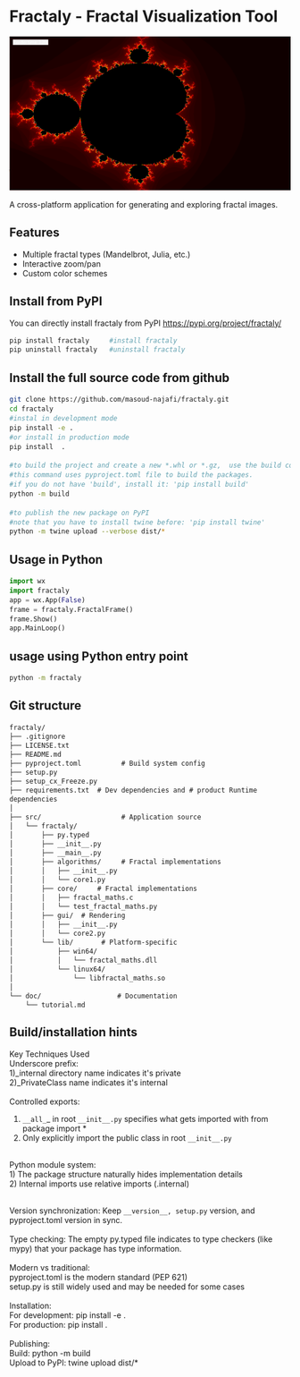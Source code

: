 ﻿# Fractaly - Fractal Visualization Tool

![Fractal Example](doc/images/mandelbrot.png)

A cross-platform application for generating and exploring fractal images.

## Features
- Multiple fractal types (Mandelbrot, Julia, etc.)
- Interactive zoom/pan
- Custom color schemes

## Install from PyPI
You can directly install fractaly from PyPI 
https://pypi.org/project/fractaly/
```bash
pip install fractaly     #install fractaly
pip uninstall fractaly   #uninstall fractaly
```

## Install the full source code from github
```bash
git clone https://github.com/masoud-najafi/fractaly.git
cd fractaly
#instal in development mode 
pip install -e . 
#or install in production mode
pip install  .  

#to build the project and create a new *.whl or *.gz,  use the build command. 
#this command uses pyproject.toml file to build the packages.
#if you do not have 'build', install it: 'pip install build'
python -m build  

#to publish the new package on PyPI
#note that you have to install twine before: 'pip install twine'
python -m twine upload --verbose dist/* 
```

## Usage in Python
```python
import wx
import fractaly
app = wx.App(False)
frame = fractaly.FractalFrame()
frame.Show()
app.MainLoop()
```

## usage using Python entry point
```bash
python -m fractaly
```

## Git structure
```
fractaly/
├── .gitignore
├── LICENSE.txt
├── README.md
├── pyproject.toml          # Build system config
├── setup.py         
├── setup_cx_Freeze.py          
├── requirements.txt  # Dev dependencies and # product Runtime dependencies
│
├── src/                    # Application source
│   └── fractaly/
│       ├── py.typed
│       ├── __init__.py
│       ├── __main__.py
│       ├── algorithms/     # Fractal implementations
│       │   ├── __init__.py
│       │   └── core1.py
│       ├── core/     # Fractal implementations
│       │   ├── fractal_maths.c
│       │   └── test_fractal_maths.py
│       ├── gui/  # Rendering
│       │   ├── __init__.py
│       │   └── core2.py
│       └── lib/       # Platform-specific
│           ├── win64/
│           │   └── fractal_maths.dll
│           └── linux64/
│               └── libfractal_maths.so
│
└── doc/                   # Documentation
    └── tutorial.md
```
## Build/installation hints

Key Techniques Used<br>
Underscore prefix:<br>
1)_internal directory name indicates it's private<br>
2)_PrivateClass name indicates it's internal<br>
<br>
Controlled exports:<br>
1) ```__all_```_ in root ```__init__.py``` specifies what gets imported with from package import *<br>
2) Only explicitly import the public class in root ```__init__.py```<br>
<br>
Python module system:<br>
1) The package structure naturally hides implementation details<br>
2) Internal imports use relative imports (.internal)<br>
<br>

Version synchronization: Keep ```__version__, setup.py``` version, and pyproject.toml version in sync.<br>
<br>
Type checking: The empty py.typed file indicates to type checkers (like mypy) that your package has type information.<br>
<br>
Modern vs traditional:<br>
pyproject.toml is the modern standard (PEP 621)<br>
setup.py is still widely used and may be needed for some cases<br>
<br>
Installation:<br>
For development: pip install -e .<br>
For production: pip install .<br>
<br>
Publishing:<br>
Build: python -m build<br>
Upload to PyPI: twine upload dist/*<br>